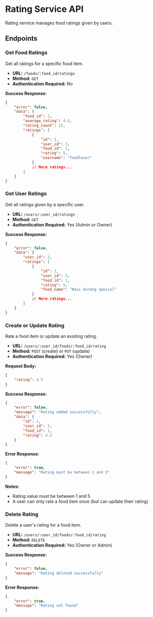 # Rating Service API

Rating service manages food ratings given by users.

## Endpoints

### Get Food Ratings

Get all ratings for a specific food item.

-   **URL:** `/foods/:food_id/ratings`
-   **Method:** `GET`
-   **Authentication Required:** No

**Success Response:**

```json
{
    "error": false,
    "data": {
        "food_id": 1,
        "average_rating": 4.5,
        "rating_count": 12,
        "ratings": [
            {
                "id": 1,
                "user_id": 3,
                "food_id": 1,
                "rating": 5,
                "username": "foodlover"
            }
            // More ratings...
        ]
    }
}
```

### Get User Ratings

Get all ratings given by a specific user.

-   **URL:** `/users/:user_id/ratings`
-   **Method:** `GET`
-   **Authentication Required:** Yes (Admin or Owner)

**Success Response:**

```json
{
    "error": false,
    "data": {
        "user_id": 3,
        "ratings": [
            {
                "id": 1,
                "user_id": 3,
                "food_id": 1,
                "rating": 5,
                "food_name": "Nasi Goreng Spesial"
            }
            // More ratings...
        ]
    }
}
```

### Create or Update Rating

Rate a food item or update an existing rating.

-   **URL:** `/users/:user_id/foods/:food_id/rating`
-   **Method:** `POST` (create) or `PUT` (update)
-   **Authentication Required:** Yes (Owner)

**Request Body:**

```json
{
    "rating": 4.5
}
```

**Success Response:**

```json
{
    "error": false,
    "message": "Rating added successfully",
    "data": {
        "id": 1,
        "user_id": 3,
        "food_id": 1,
        "rating": 4.5
    }
}
```

**Error Response:**

```json
{
    "error": true,
    "message": "Rating must be between 1 and 5"
}
```

**Notes:**

-   Rating value must be between 1 and 5
-   A user can only rate a food item once (but can update their rating)

### Delete Rating

Delete a user's rating for a food item.

-   **URL:** `/users/:user_id/foods/:food_id/rating`
-   **Method:** `DELETE`
-   **Authentication Required:** Yes (Owner or Admin)

**Success Response:**

```json
{
    "error": false,
    "message": "Rating deleted successfully"
}
```

**Error Response:**

```json
{
    "error": true,
    "message": "Rating not found"
}
```
